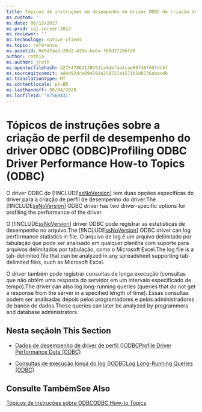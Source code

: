 ```yaml
---
title: Tópicos de instruções de desempenho do driver ODBC de criação de perfil (ODBC) | Microsoft Docs
ms.custom: ''
ms.date: 06/13/2017
ms.prod: sql-server-2014
ms.reviewer: ''
ms.technology: native-client
ms.topic: reference
ms.assetid: 0e6d7aed-28d2-419e-be6a-f60d3729bfd0
author: rothja
ms.author: jroth
ms.openlocfilehash: d27547862138b511a4defaa3cae80f48f69fdc4f
ms.sourcegitcommit: ad4d92dce894592a259721a1571b1d8736abacdb
ms.translationtype: MT
ms.contentlocale: pt-BR
ms.lasthandoff: 08/04/2020
ms.locfileid: "87569431"
---
```

# <a name="profiling-odbc-driver-performance-how-to-topics-odbc"></a><span data-ttu-id="9bdaf-102">Tópicos de instruções sobre a criação de perfil de desempenho do driver ODBC (ODBC)</span><span class="sxs-lookup"><span data-stu-id="9bdaf-102">Profiling ODBC Driver Performance How-to Topics (ODBC)</span></span>
  <span data-ttu-id="9bdaf-103">O driver ODBC do [!INCLUDE[ssNoVersion](../../includes/ssnoversion-md.md)] tem duas opções específicas do driver para a criação de perfil de desempenho do driver.</span><span class="sxs-lookup"><span data-stu-id="9bdaf-103">The [!INCLUDE[ssNoVersion](../../includes/ssnoversion-md.md)] ODBC driver has two driver-specific options for profiling the performance of the driver.</span></span>  
  
 <span data-ttu-id="9bdaf-104">O [!INCLUDE[ssNoVersion](../../includes/ssnoversion-md.md)] driver ODBC pode registrar as estatísticas de desempenho no arquivo.</span><span class="sxs-lookup"><span data-stu-id="9bdaf-104">The [!INCLUDE[ssNoVersion](../../includes/ssnoversion-md.md)] ODBC driver can log performance statistics in file.</span></span> <span data-ttu-id="9bdaf-105">O arquivo de log é um arquivo delimitado por tabulação que pode ser analisado em qualquer planilha com suporte para arquivos delimitados por tabulação, como o Microsoft Excel.</span><span class="sxs-lookup"><span data-stu-id="9bdaf-105">The log file is a tab-delimited file that can be analyzed in any spreadsheet supporting tab-delimited files, such as Microsoft Excel.</span></span>  
  
 <span data-ttu-id="9bdaf-106">O driver também pode registrar consultas de longa execução (consultas que não obtêm uma resposta do servidor em um intervalo especificado de tempo).</span><span class="sxs-lookup"><span data-stu-id="9bdaf-106">The driver can also log long-running queries (queries that do not get a response from the server in a specified length of time).</span></span> <span data-ttu-id="9bdaf-107">Essas consultas podem ser analisadas depois pelos programadores e pelos administradores de banco de dados.</span><span class="sxs-lookup"><span data-stu-id="9bdaf-107">These queries can later be analyzed by programmers and database administrators.</span></span>  
  
## <a name="in-this-section"></a><span data-ttu-id="9bdaf-108">Nesta seção</span><span class="sxs-lookup"><span data-stu-id="9bdaf-108">In This Section</span></span>  
  
-   [<span data-ttu-id="9bdaf-109">Dados de desempenho de driver de perfil &#40;&#41;ODBC</span><span class="sxs-lookup"><span data-stu-id="9bdaf-109">Profile Driver Performance Data &#40;ODBC&#41;</span></span>](profiling-odbc-driver-performance-data.md)  
  
-   [<span data-ttu-id="9bdaf-110">Consultas de execução longa do log &#40;&#41;ODBC</span><span class="sxs-lookup"><span data-stu-id="9bdaf-110">Log Long-Running Queries &#40;ODBC&#41;</span></span>](profiling-odbc-driver-performance-data-log-long-running-queries.md)  
  
## <a name="see-also"></a><span data-ttu-id="9bdaf-111">Consulte Também</span><span class="sxs-lookup"><span data-stu-id="9bdaf-111">See Also</span></span>  
 [<span data-ttu-id="9bdaf-112">Tópicos de instruções sobre ODBC</span><span class="sxs-lookup"><span data-stu-id="9bdaf-112">ODBC How-to Topics</span></span>](odbc-how-to-topics.md)  
  
  
